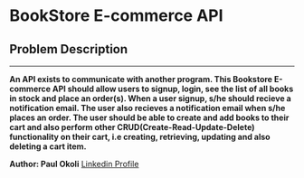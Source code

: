 # BookStore E-commerce API

## Problem Description 

---
**An API exists to communicate with another program. This Bookstore E-commerce API should allow users to signup, login, see the list of all books in stock and place an order(s). 
When a user signup, s/he should recieve a notification email. The user also recieves a notification email when s/he places an order.
The user should be able to create and add books to their cart and also perform other CRUD(Create-Read-Update-Delete) functionality on their cart, i.e creating, retrieving, updating and also deleting a cart item.**


**Author: Paul Okoli**
[Linkedin Profile](https://www.linkedin.com/in/paulokoli/)